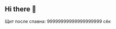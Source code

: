 
## Hi there 👋

<!--
**2DIMAPLAYGAME/2DIMAPLAYGAME** is a ✨ _special_ ✨ repository because its `README.md` (this file) appears on your GitHub profile.

Here are some ideas to get you started:

- 🔭 I’m currently working on 99999999999999
- 🌱 I’m currently learning 99999999
- 👯 I’m looking to collaborate o 99999999
- 🤔 I’m looking for help with 999999999
- 💬 Ask me about 9999999
- 📫 How to reach me: 999999
- 😄 Pronouns: ⁹9999999999
- ⚡ Fun fact: 99999
-->Щит после спавна: 99999999999999999999 сёк
